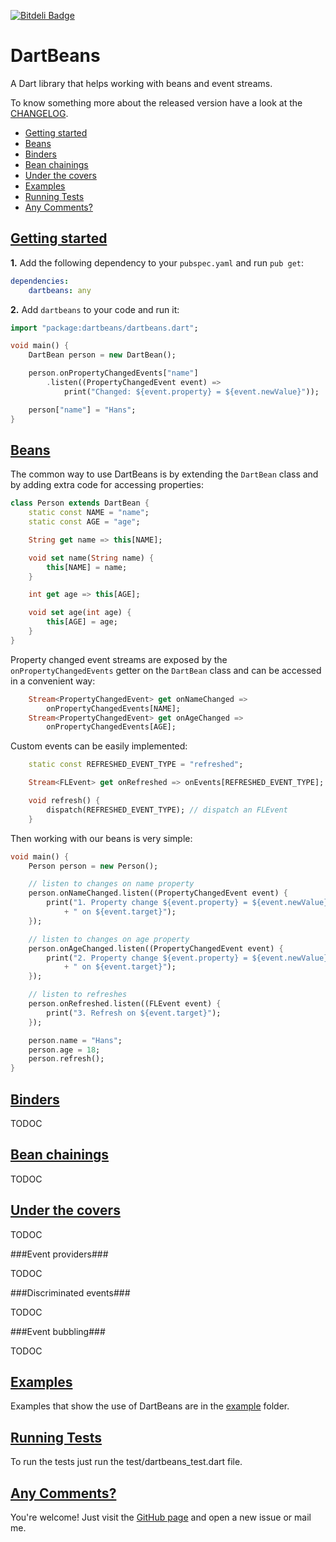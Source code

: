 [![Bitdeli Badge](https://d2weczhvl823v0.cloudfront.net/fromlabs/dartbeans/trend.png)](https://bitdeli.com/free "Bitdeli Badge")

DartBeans
===

A Dart library that helps working with beans and event streams.

To know something more about the released version have a look at the
[CHANGELOG][changelog].

* [Getting started](#getting_started)
* [Beans](#beans)
* [Binders](#binders)
* [Bean chainings](#bean_chainings)
* [Under the covers](#under_covers)
* [Examples](#examples)
* [Running Tests](#tests)
* [Any Comments?](#comments)

[Getting started](id:getting_started)
---

**1.** Add the following dependency to your `pubspec.yaml` and run `pub get`:

```yaml
dependencies:
	dartbeans: any

```

**2.** Add `dartbeans` to your code and run it:

```dart
import "package:dartbeans/dartbeans.dart";

void main() {
	DartBean person = new DartBean();

	person.onPropertyChangedEvents["name"]
		.listen((PropertyChangedEvent event) =>
			print("Changed: ${event.property} = ${event.newValue}"));

	person["name"] = "Hans";
}
```

[Beans](id:beans)
---

The common way to use DartBeans is by extending the `DartBean` class and by adding extra code for accessing properties:

```dart
class Person extends DartBean {
	static const NAME = "name";
	static const AGE = "age";

	String get name => this[NAME];

	void set name(String name) {
		this[NAME] = name;
	}

	int get age => this[AGE];

	void set age(int age) {
		this[AGE] = age;
	}
}
```

Property changed event streams are exposed by the `onPropertyChangedEvents` getter on the `DartBean` class and can be accessed in a convenient way:

```dart
	Stream<PropertyChangedEvent> get onNameChanged =>
		onPropertyChangedEvents[NAME];
	Stream<PropertyChangedEvent> get onAgeChanged =>
		onPropertyChangedEvents[AGE];
```

Custom events can be easily implemented:

```dart
	static const REFRESHED_EVENT_TYPE = "refreshed";

	Stream<FLEvent> get onRefreshed => onEvents[REFRESHED_EVENT_TYPE];

	void refresh() {
		dispatch(REFRESHED_EVENT_TYPE); // dispatch an FLEvent
	}
```
Then working with our beans is very simple:

```dart
void main() {
	Person person = new Person();

	// listen to changes on name property
	person.onNameChanged.listen((PropertyChangedEvent event) {
		print("1. Property change ${event.property} = ${event.newValue}"
			+ " on ${event.target}");
	});

	// listen to changes on age property
	person.onAgeChanged.listen((PropertyChangedEvent event) {
		print("2. Property change ${event.property} = ${event.newValue}"
			+ " on ${event.target}");
	});

	// listen to refreshes
	person.onRefreshed.listen((FLEvent event) {
		print("3. Refresh on ${event.target}");
	});

	person.name = "Hans";
	person.age = 18;
	person.refresh();
}
```

[Binders](id:binders)
---

TODOC

[Bean chainings](id:bean_chainings)
---

TODOC

[Under the covers](id:under_covers)
---

TODOC

###Event providers###

TODOC

###Discriminated events###

TODOC

###Event bubbling###

TODOC

[Examples](id:examples)
---

Examples that show the use of DartBeans are in the [example] folder.

[Running Tests](id:tests)
---
To run the tests just run the test/dartbeans_test.dart file.

[Any Comments?](id:comments)
---
You're welcome! Just visit the [GitHub page][site] and open a new issue or mail me.


[changelog]:https://raw.github.com/fromlabs/dartbeans/master/CHANGELOG
[example]:https://github.com/fromlabs/dartbeans/tree/master/example
[site]:https://github.com/fromlabs/dartbeans
